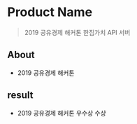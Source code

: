 # Product Name
> 2019 공유경제 해커톤 한집가치 API 서버

## About
* 2019 공유경제 해커톤

## result
* 2019 공유경제 해커톤 우수상 수상  

